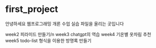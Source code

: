 # first_project
안녕하세요
웹프로그래밍 개론 수업 실습 파일을 올리는 곳입니다

week2 피라미드 만들기/n
week3 chatgpt의 역습
week4 기온별 옷차림 추천
week5 todo-list 형식을 이용한 방명록 만들기
